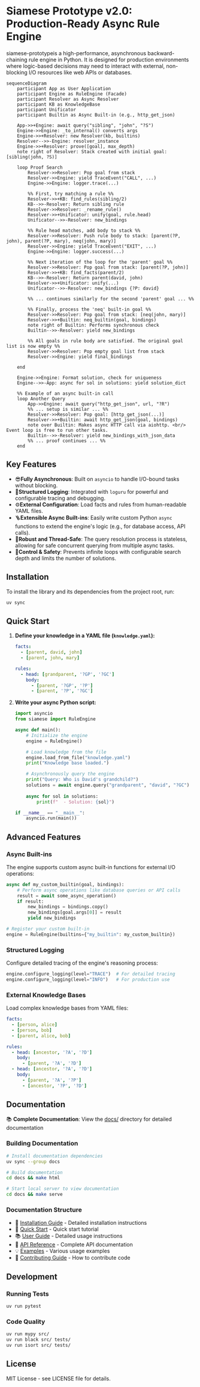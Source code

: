 # Siamese Prototype v2.0: Production-Ready Async Rule Engine

siamese-prototypeis a high-performance, asynchronous backward-chaining rule engine in Python. It is designed for production environments where logic-based decisions may need to interact with external, non-blocking I/O resources like web APIs or databases.

```mermaid
sequenceDiagram
    participant App as User Application
    participant Engine as RuleEngine (Facade)
    participant Resolver as Async Resolver
    participant KB as KnowledgeBase
    participant Unificator
    participant Builtin as Async Built-in (e.g., http_get_json)

    App->>+Engine: await query("sibling", "john", "?S")
    Engine->>Engine: _to_internal() converts args
    Engine->>+Resolver: new Resolver(kb, builtins)
    Resolver-->>-Engine: resolver_instance
    Engine->>+Resolver: prove([goal], max_depth)
    note right of Resolver: Stack created with initial goal: [sibling(john, ?S)]

    loop Proof Search
        Resolver->>Resolver: Pop goal from stack
        Resolver->>Engine: yield TraceEvent("CALL", ...)
        Engine->>Engine: logger.trace(...)

        %% First, try matching a rule %%
        Resolver->>+KB: find_rules(sibling/2)
        KB-->>-Resolver: Return sibling rule
        Resolver->>Resolver: _rename_rule()
        Resolver->>+Unificator: unify(goal, rule.head)
        Unificator-->>-Resolver: new_bindings

        %% Rule head matches, add body to stack %%
        Resolver->>Resolver: Push rule body to stack: [parent(?P, john), parent(?P, mary), neq(john, mary)]
        Resolver->>Engine: yield TraceEvent("EXIT", ...)
        Engine->>Engine: logger.success(...)

        %% Next iteration of the loop for the 'parent' goal %%
        Resolver->>Resolver: Pop goal from stack: [parent(?P, john)]
        Resolver->>+KB: find_facts(parent/2)
        KB-->>-Resolver: Return parent(david, john)
        Resolver->>+Unificator: unify(...)
        Unificator-->>-Resolver: new_bindings {?P: david}

        %% ... continues similarly for the second 'parent' goal ... %%

        %% Finally, process the 'neq' built-in goal %%
        Resolver->>Resolver: Pop goal from stack: [neq(john, mary)]
        Resolver->>+Builtin: neq_builtin(goal, bindings)
        note right of Builtin: Performs synchronous check
        Builtin-->>-Resolver: yield new_bindings

        %% All goals in rule body are satisfied. The original goal list is now empty %%
        Resolver->>Resolver: Pop empty goal list from stack
        Resolver->>Engine: yield final_bindings

    end

    Engine->>Engine: Format solution, check for uniqueness
    Engine-->>-App: async for sol in solutions: yield solution_dict

    %% Example of an async built-in call
    loop Another Query
        App->>Engine: await query("http_get_json", url, "?R")
        %% ... setup is similar ... %%
        Resolver->>Resolver: Pop goal: [http_get_json(...)]
        Resolver->>+Builtin: await http_get_json(goal, bindings)
        note over Builtin: Makes async HTTP call via aiohttp. <br/> Event loop is free to run other tasks.
        Builtin-->>-Resolver: yield new_bindings_with_json_data
        %% ... proof continues ... %%
    end
```

## Key Features

-   😎**Fully Asynchronous**: Built on `asyncio` to handle I/O-bound tasks without blocking.
-   👀**Structured Logging**: Integrated with `loguru` for powerful and configurable tracing and debugging.
-   ⚙️**External Configuration**: Load facts and rules from human-readable YAML files.
-   🪜**Extensible Async Built-ins**: Easily write custom Python `async` functions to extend the engine's logic (e.g., for database access, API calls).
-   🚀**Robust and Thread-Safe**: The query resolution process is stateless, allowing for safe concurrent querying from multiple async tasks.
-   🧰**Control & Safety**: Prevents infinite loops with configurable search depth and limits the number of solutions.

## Installation

To install the library and its dependencies from the project root, run:
```bash
uv sync
```

## Quick Start

1.  **Define your knowledge in a YAML file (`knowledge.yaml`):**

    ```yaml
    facts:
      - [parent, david, john]
      - [parent, john, mary]

    rules:
      - head: [grandparent, '?GP', '?GC']
        body:
          - [parent, '?GP', '?P']
          - [parent, '?P', '?GC']
    ```

2.  **Write your async Python script:**

    ```python
    import asyncio
    from siamese import RuleEngine

    async def main():
        # Initialize the engine
        engine = RuleEngine()

        # Load knowledge from the file
        engine.load_from_file("knowledge.yaml")
        print("Knowledge base loaded.")

        # Asynchronously query the engine
        print("Query: Who is David's grandchild?")
        solutions = await engine.query("grandparent", "david", "?GC")
        
        async for sol in solutions:
            print(f"  - Solution: {sol}")

    if __name__ == "__main__":
        asyncio.run(main())
    ```

## Advanced Features

### Async Built-ins

The engine supports custom async built-in functions for external I/O operations:

```python
async def my_custom_builtin(goal, bindings):
    # Perform async operations like database queries or API calls
    result = await some_async_operation()
    if result:
        new_bindings = bindings.copy()
        new_bindings[goal.args[0]] = result
        yield new_bindings

# Register your custom built-in
engine = RuleEngine(builtins={"my_builtin": my_custom_builtin})
```

### Structured Logging

Configure detailed tracing of the engine's reasoning process:

```python
engine.configure_logging(level="TRACE")  # For detailed tracing
engine.configure_logging(level="INFO")   # For production use
```

### External Knowledge Bases

Load complex knowledge bases from YAML files:

```yaml
facts:
  - [person, alice]
  - [person, bob]
  - [parent, alice, bob]

rules:
  - head: [ancestor, '?A', '?D']
    body:
      - [parent, '?A', '?D']
  - head: [ancestor, '?A', '?D']
    body:
      - [parent, '?A', '?P']
      - [ancestor, '?P', '?D']
```

## Documentation

📚 **Complete Documentation**: View the [docs/](docs/) directory for detailed documentation

### Building Documentation

```bash
# Install documentation dependencies
uv sync --group docs

# Build documentation
cd docs && make html

# Start local server to view documentation
cd docs && make serve
```

### Documentation Structure

- 📖 [Installation Guide](docs/installation.rst) - Detailed installation instructions
- 🚀 [Quick Start](docs/quickstart.rst) - Quick start tutorial
- 📚 [User Guide](docs/user_guide/) - Detailed usage instructions
- 🔧 [API Reference](docs/api/) - Complete API documentation
- 💡 [Examples](docs/examples/) - Various usage examples
- 🤝 [Contributing Guide](docs/contributing.rst) - How to contribute code

## Development

### Running Tests

```bash
uv run pytest
```

### Code Quality

```bash
uv run mypy src/
uv run black src/ tests/
uv run isort src/ tests/
```

## License

MIT License - see LICENSE file for details. 
